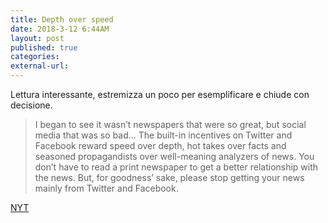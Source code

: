 ```yaml
---
title: Depth over speed
date: 2018-3-12 6:44AM
layout: post
published: true
categories:
external-url: 
---
```


Lettura interessante, estremizza un poco per esemplificare e chiude con decisione.


> I began to see it wasn’t newspapers that were so great, but social media that was so bad... The built-in incentives on Twitter and Facebook reward speed over depth, hot takes over facts and seasoned propagandists over well-meaning analyzers of news.
You don’t have to read a print newspaper to get a better relationship with the news. But, for goodness’ sake, please stop getting your news mainly from Twitter and Facebook.

[NYT](https://www.nytimes.com/2018/03/07/technology/two-months-news-newspapers.html=)
